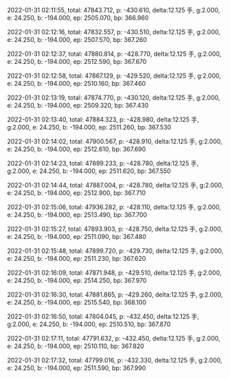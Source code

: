 2022-01-31 02:11:55, total: 47843.712, p: -430.610, delta:12.125 手, g:2.000, e: 24.250, b: -194.000, ep: 2505.070, bp: 366.960

2022-01-31 02:12:16, total: 47832.557, p: -430.510, delta:12.125 手, g:2.000, e: 24.250, b: -194.000, ep: 2507.570, bp: 367.260

2022-01-31 02:12:37, total: 47880.814, p: -428.770, delta:12.125 手, g:2.000, e: 24.250, b: -194.000, ep: 2512.590, bp: 367.670

2022-01-31 02:12:58, total: 47867.129, p: -429.520, delta:12.125 手, g:2.000, e: 24.250, b: -194.000, ep: 2510.160, bp: 367.460

2022-01-31 02:13:19, total: 47874.770, p: -430.120, delta:12.125 手, g:2.000, e: 24.250, b: -194.000, ep: 2509.320, bp: 367.430

2022-01-31 02:13:40, total: 47884.323, p: -428.980, delta:12.125 手, g:2.000, e: 24.250, b: -194.000, ep: 2511.260, bp: 367.530

2022-01-31 02:14:02, total: 47900.567, p: -428.910, delta:12.125 手, g:2.000, e: 24.250, b: -194.000, ep: 2512.610, bp: 367.690

2022-01-31 02:14:23, total: 47899.233, p: -428.780, delta:12.125 手, g:2.000, e: 24.250, b: -194.000, ep: 2511.620, bp: 367.550

2022-01-31 02:14:44, total: 47887.004, p: -428.780, delta:12.125 手, g:2.000, e: 24.250, b: -194.000, ep: 2512.900, bp: 367.710

2022-01-31 02:15:06, total: 47936.282, p: -428.110, delta:12.125 手, g:2.000, e: 24.250, b: -194.000, ep: 2513.490, bp: 367.700

2022-01-31 02:15:27, total: 47893.903, p: -428.750, delta:12.125 手, g:2.000, e: 24.250, b: -194.000, ep: 2511.090, bp: 367.480

2022-01-31 02:15:48, total: 47899.720, p: -429.730, delta:12.125 手, g:2.000, e: 24.250, b: -194.000, ep: 2511.230, bp: 367.620

2022-01-31 02:16:09, total: 47871.948, p: -429.510, delta:12.125 手, g:2.000, e: 24.250, b: -194.000, ep: 2514.250, bp: 367.970

2022-01-31 02:16:30, total: 47881.865, p: -429.260, delta:12.125 手, g:2.000, e: 24.250, b: -194.000, ep: 2515.540, bp: 368.100

2022-01-31 02:16:50, total: 47804.045, p: -432.450, delta:12.125 手, g:2.000, e: 24.250, b: -194.000, ep: 2510.510, bp: 367.870

2022-01-31 02:17:11, total: 47791.632, p: -432.450, delta:12.125 手, g:2.000, e: 24.250, b: -194.000, ep: 2510.110, bp: 367.820

2022-01-31 02:17:32, total: 47799.016, p: -432.330, delta:12.125 手, g:2.000, e: 24.250, b: -194.000, ep: 2511.590, bp: 367.990